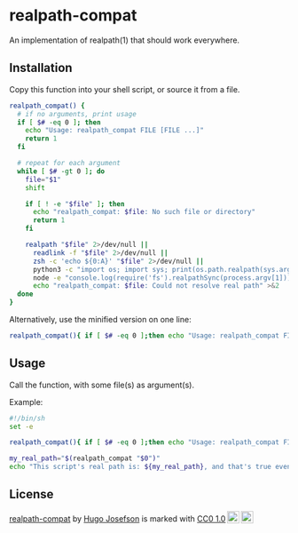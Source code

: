 # realpath-compat

An implementation of realpath(1) that should work everywhere.

## Installation

Copy this function into your shell script, or source it from a file.

```sh
realpath_compat() {
  # if no arguments, print usage
  if [ $# -eq 0 ]; then
    echo "Usage: realpath_compat FILE [FILE ...]"
    return 1
  fi

  # repeat for each argument
  while [ $# -gt 0 ]; do
    file="$1"
    shift

    if [ ! -e "$file" ]; then
      echo "realpath_compat: $file: No such file or directory"
      return 1
    fi

    realpath "$file" 2>/dev/null ||
      readlink -f "$file" 2>/dev/null ||
      zsh -c 'echo ${0:A}' "$file" 2>/dev/null ||
      python3 -c "import os; import sys; print(os.path.realpath(sys.argv[1]))" "$file" 2>/dev/null ||
      node -e "console.log(require('fs').realpathSync(process.argv[1]))" "$file" 2>/dev/null ||
      echo "realpath_compat: $file: Could not resolve real path" >&2
  done
}
```

Alternatively, use the minified version on one line:

```sh
realpath_compat(){ if [ $# -eq 0 ];then echo "Usage: realpath_compat FILE">&2;return 1;fi;while [ $# -gt 0 ];do file="$1";shift;if ! [ -e "$file" ];then echo "realpath_compat: $file: No such file or directory">&2;return 1;fi;realpath "$file" 2>/dev/null||readlink -f "$file" 2>/dev/null||zsh -c 'echo ${0:A}' "$file" 2>/dev/null||python3 -c "import os; import sys; print(os.path.realpath(sys.argv[1]))" "$file" 2>/dev/null||node -e "console.log(require('fs').realpathSync(process.argv[1]))" "$file" 2>/dev/null||echo "$0: could not find real path for \"$file\"">&2;done;}
```

## Usage

Call the function, with some file(s) as argument(s).

Example:

```sh
#!/bin/sh
set -e

realpath_compat(){ if [ $# -eq 0 ];then echo "Usage: realpath_compat FILE">&2;return 1;fi;while [ $# -gt 0 ];do file="$1";shift;if ! [ -e "$file" ];then echo "realpath_compat: $file: No such file or directory">&2;return 1;fi;realpath "$file" 2>/dev/null||readlink -f "$file" 2>/dev/null||zsh -c 'echo ${0:A}' "$file" 2>/dev/null||python3 -c "import os; import sys; print(os.path.realpath(sys.argv[1]))" "$file" 2>/dev/null||node -e "console.log(require('fs').realpathSync(process.argv[1]))" "$file" 2>/dev/null||echo "$0: could not find real path for \"$file\"">&2;done;}

my_real_path="$(realpath_compat "$0")"
echo "This script's real path is: ${my_real_path}, and that's true even if you call it via a symlink."
```

## License

<p xmlns:cc="http://creativecommons.org/ns#" xmlns:dct="http://purl.org/dc/terms/"><a property="dct:title" rel="cc:attributionURL" href="https://github.com/hugojosefson/realpath-compat">realpath-compat</a> by <a rel="cc:attributionURL dct:creator" property="cc:attributionName" href="https://www.hugojosefson.com/">Hugo Josefson</a> is marked with <a href="http://creativecommons.org/publicdomain/zero/1.0?ref=chooser-v1" target="_blank" rel="license noopener noreferrer" style="display:inline-block;">CC0 1.0<img style="height:22px!important;margin-left:3px;vertical-align:text-bottom;" src="https://mirrors.creativecommons.org/presskit/icons/cc.svg?ref=chooser-v1"><img style="height:22px!important;margin-left:3px;vertical-align:text-bottom;" src="https://mirrors.creativecommons.org/presskit/icons/zero.svg?ref=chooser-v1"></a></p>
